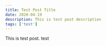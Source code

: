 ```yaml
---
title: Test Post Title
date: 2020-04-19
description: This is test post description
tags: ['test']
---
```

This is test post.
test